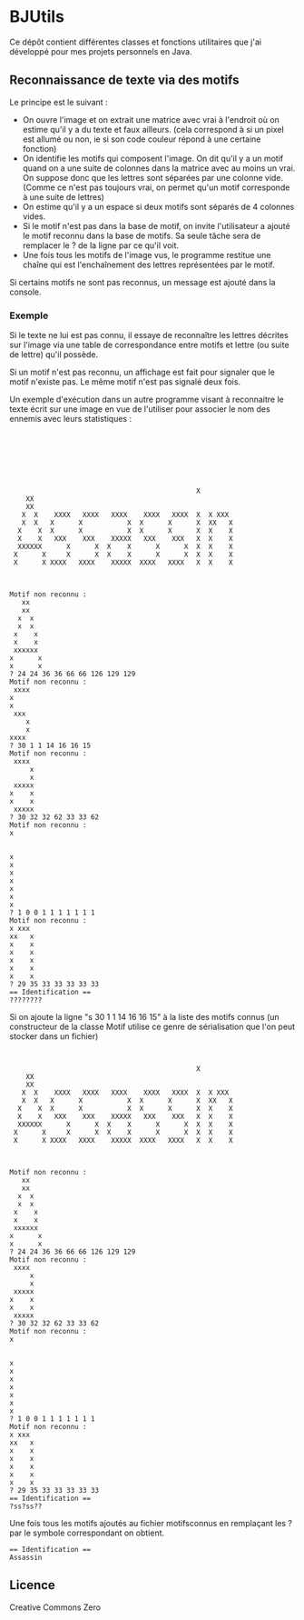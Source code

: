# BJUtils

Ce dépôt contient différentes classes et fonctions utilitaires que j'ai
développé pour mes projets personnels en Java.


## Reconnaissance de texte via des motifs

Le principe est le suivant :
* On ouvre l'image et on extrait une matrice avec vrai à l'endroit où on estime qu'il y a du texte et faux ailleurs. (cela correspond à si un pixel est allumé ou non, ie si son code couleur répond à une certaine fonction)
* On identifie les motifs qui composent l'image. On dit qu'il y a un motif quand on a une suite de colonnes dans la matrice avec au moins un vrai. On suppose donc que les lettres sont séparées par une colonne vide. (Comme ce n'est pas toujours vrai, on permet qu'un motif corresponde à une suite de lettres)
* On estime qu'il y a un espace si deux motifs sont séparés de 4 colonnes vides.
* Si le motif n'est pas dans la base de motif, on invite l'utilisateur a ajouté le motif reconnu dans la base de motifs. Sa seule tâche sera de remplacer le ? de la ligne par ce qu'il voit.
* Une fois tous les motifs de l'image vus, le programme restitue une chaîne qui est l'enchaînement des lettres représentées par le motif.

Si certains motifs ne sont pas reconnus, un message est ajouté dans la console.

### Exemple

Si le texte ne lui est pas connu, il essaye de reconnaître les lettres décrites sur l'image via une table de correspondance entre motifs et lettre (ou suite de lettre) qu'il possède.

Si un motif n'est pas reconnu, un affichage est fait pour signaler que le motif n'existe pas. Le même motif n'est pas signalé deux fois.

Un exemple d'exécution dans un autre programme visant à reconnaitre le texte
écrit sur une image en vue de l'utiliser pour associer le nom des ennemis avec
leurs statistiques :

~~~~
                                                                                                                            
                                                                                                                            
                                                                                                                            
                                                                                                                            
                                                                                                                            
                                                                                                                            
                                                                                                                            
                                              X                                                                             
    XX                                                                                                                      
    XX                                                                                                                      
   X  X    XXXX   XXXX   XXXX    XXXX   XXXX  X  X XXX                                                                      
   X  X   X      X           X  X      X      X  XX   X                                                                     
  X    X  X      X           X  X      X      X  X    X                                                                     
  X    X   XXX    XXX    XXXXX   XXX    XXX   X  X    X                                                                     
  XXXXXX      X      X  X    X      X      X  X  X    X                                                                     
 X      X     X      X  X    X      X      X  X  X    X                                                                     
 X      X XXXX   XXXX    XXXXX  XXXX   XXXX   X  X    X                                                                     
                                                
                                                
                                                                                                                                                          
Motif non reconnu :
   xx
   xx
  x  x
  x  x
 x    x
 x    x
 xxxxxx
x      x
x      x
? 24 24 36 36 66 66 126 129 129
Motif non reconnu :
 xxxx
x
x
 xxx
    x
    x
xxxx
? 30 1 1 14 16 16 15
Motif non reconnu :
 xxxx
     x
     x
 xxxxx
x    x
x    x
 xxxxx
? 30 32 32 62 33 33 62
Motif non reconnu :
x


x
x
x
x
x
x
x
? 1 0 0 1 1 1 1 1 1 1
Motif non reconnu :
x xxx
xx   x
x    x
x    x
x    x
x    x
x    x
? 29 35 33 33 33 33 33
== Identification == 
????????

~~~~

Si on ajoute la ligne "s 30 1 1 14 16 16 15" à la liste des motifs connus
(un constructeur de la classe Motif utilise ce genre de sérialisation que
l'on peut stocker dans un fichier)


~~~~
                                                  
                                                                                                                            
                                              X                                                                             
    XX                                                                                                                      
    XX                                                                                                                      
   X  X    XXXX   XXXX   XXXX    XXXX   XXXX  X  X XXX                                                                      
   X  X   X      X           X  X      X      X  XX   X                                                                     
  X    X  X      X           X  X      X      X  X    X                                                                     
  X    X   XXX    XXX    XXXXX   XXX    XXX   X  X    X                                                                     
  XXXXXX      X      X  X    X      X      X  X  X    X                                                                     
 X      X     X      X  X    X      X      X  X  X    X                                                                     
 X      X XXXX   XXXX    XXXXX  XXXX   XXXX   X  X    X                                                                     
                                                
                                                
                                                                                                                                                   
Motif non reconnu :
   xx
   xx
  x  x
  x  x
 x    x
 x    x
 xxxxxx
x      x
x      x
? 24 24 36 36 66 66 126 129 129
Motif non reconnu :
 xxxx
     x
     x
 xxxxx
x    x
x    x
 xxxxx
? 30 32 32 62 33 33 62
Motif non reconnu :
x


x
x
x
x
x
x
x
? 1 0 0 1 1 1 1 1 1 1
Motif non reconnu :
x xxx
xx   x
x    x
x    x
x    x
x    x
x    x
? 29 35 33 33 33 33 33
== Identification == 
?ss?ss??
~~~~

Une fois tous les motifs ajoutés au fichier motifsconnus en remplaçant les ? par le symbole correspondant on obtient.

~~~~
== Identification == 
Assassin
~~~~



## Licence

Creative Commons Zero
